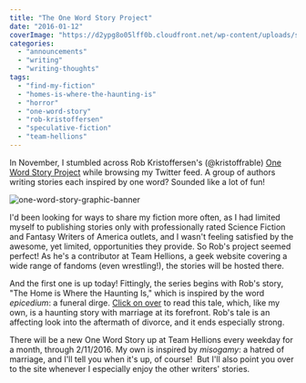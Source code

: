 ```yaml
---
title: "The One Word Story Project"
date: "2016-01-12"
coverImage: "https://d2ypg8o05lff0b.cloudfront.net/wp-content/uploads/sites/3/2016/02/one-word-story-graphic-banner-500x73.jpg"
categories:
  - "announcements"
  - "writing"
  - "writing-thoughts"
tags:
  - "find-my-fiction"
  - "homes-is-where-the-haunting-is"
  - "horror"
  - "one-word-story"
  - "rob-kristoffersen"
  - "speculative-fiction"
  - "team-hellions"
---
```


In November, I stumbled across Rob Kristoffersen's (@kristoffrable) [One Word Story Project](http://teamhellions.com/2015/12/24/the-one-word-story-project/) while browsing my Twitter feed. A group of authors writing stories each inspired by one word? Sounded like a lot of fun!

![one-word-story-graphic-banner](https://d2ypg8o05lff0b.cloudfront.net/wp-content/uploads/sites/3/2016/02/one-word-story-graphic-banner-500x73.jpg)

I'd been looking for ways to share my fiction more often, as I had limited myself to publishing stories only with professionally rated Science Fiction and Fantasy Writers of America outlets, and I wasn't feeling satisfied by the awesome, yet limited, opportunities they provide. So Rob's project seemed perfect! As he's a contributor at Team Hellions, a geek website covering a wide range of fandoms (even wrestling!), the stories will be hosted there.

And the first one is up today! Fittingly, the series begins with Rob's story, "The Home is Where the Haunting Is," which is inspired by the word _epicedium_: a funeral dirge. [Click on over](http://teamhellions.com/2016/01/11/the-one-word-story-home-is-where-the-haunting-is-by-rob-kristoffersen/) to read this tale, which, like my own, is a haunting story with marriage at its forefront. Rob's tale is an affecting look into the aftermath of divorce, and it ends especially strong.

There will be a new One Word Story up at Team Hellions every weekday for a month, through 2/11/2016. My own is inspired by _misogamy_: a hatred of marriage, and I'll tell you when it's up, of course!  But I'll also point you over to the site whenever I especially enjoy the other writers' stories.
